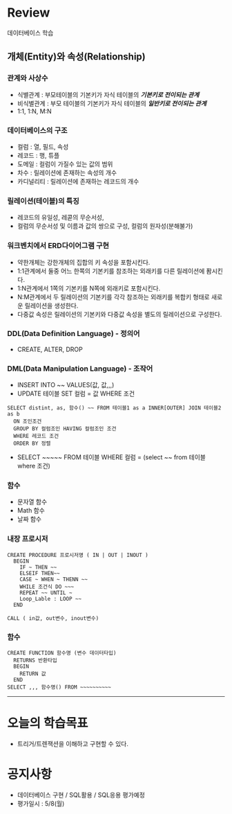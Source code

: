 # Review

데이터베이스 학습
## 개체(Entity)와 속성(Relationship)

### 관계와 사상수
- 식별관계 : 부모테이블의 기본키가 자식 테이블의 ***기본키로 전이되는 관계***
- 비식별관계 : 부모 테이블의 기본키가 자식 테이블의 ***일반키로 전이되는 관계***
- 1:1, 1:N, M:N

### 데이터베이스의 구조
- 컬럼 : 열, 필드, 속성
- 레코드 : 행, 튜플
- 도메일 : 컬럼이 가질수 있는 값의 범위
- 차수 : 릴레이션에 존재하는 속성의 개수
- 카디널리티 : 릴레이션에 존재하는 레코드의 개수

### 릴레이션(테이블)의 특징
- 레코드의 유일성, 레콛의 무순서성,
- 컬럼의 무순서성 및 이름과 값의 쌍으로 구성, 컬럼의 원자성(분해불가)

### 워크벤치에서 ERD다이어그램 구현
- 약한개체는 강한개체의 집합의 키 속성을 포함시킨다.
- 1:1관계에서 둘중 어느 한쪽의 기본키를 참조하는 외래키를 다른 릴레이션에 퐘시킨다.
- 1:N관계에서 1쪽의 기본키를 N쪽에 외래키로 포함시킨다.
- N:M관계에서 두 릴레이션의 기본키를 각각 참조하는 외래키를 복합키 형태로 새로운 릴레이션을 생성한다.
- 다중값 속성은 릴레이션의 기본키와 다중값 속성을 별도의 릴레이션으로 구성한다.

### DDL(Data Definition Language) - 정의어
- CREATE, ALTER, DROP

### DML(Data Manipulation Language) - 조작어
- INSERT INTO ~~ VALUES(값, 값,,,)
- UPDATE 테이블 SET 컬럼 = 값 WHERE 조건

```
SELECT distint, as, 함수() ~~ FROM 테이블1 as a INNER[OUTER] JOIN 테이블2 as b
  ON 조인조건
  GROUP BY 컬럼조인 HAVING 컬럼조인 조건
  WHERE 레코드 조건
  ORDER BY 정렬
```
- SELECT ~~~~~ FROM 테이블 WHERE 컬럼 = (select ~~ from 테이블 where 조건)

### 함수
- 문자열 함수
- Math 함수
- 날짜 함수


### 내장 프로시저
```
CREATE PROCEDURE 프로시저명 ( IN | OUT | INOUT )
  BEGIN
    IF ~ THEN ~~
    ELSEIF THEN~~
    CASE ~ WHEN ~ THENN ~~
    WHILE 조건식 DO ~~~
    REPEAT ~~ UNTIL ~
    Loop_Lable : LOOP ~~
  END

CALL ( in값, out변수, inout변수)
```

### 함수
```
CREATE FUNCTION 함수명 (변수 데이터타입)
  RETURNS 반환타입
  BEGIN
    RETURN 값
  END
SELECT ,,, 함수명() FROM ~~~~~~~~~~
```

-----------------------------------------------------------------------------------------------

# 오늘의 학습목표
- 트리거/트렌잭션을 이해하고 구현할 수 있다.

# 공지사항
- 데이터베이스 구현 / SQL활용 / SQL응용 평가예정
- 평가일시 : 5/8(월)
